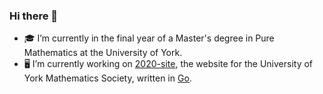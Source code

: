 ### Hi there 👋


- 🎓 I’m currently in the final year of a Master's degree in Pure Mathematics at the University of York.
- 🖥 I’m currently working on [2020-site](https://github.com/UoYMathSoc/2020-site), the website for the University of York Mathematics Society, written in [Go](https://golang.org/).

<!--
**RandoomJD/RandoomJD** is a ✨ _special_ ✨ repository because its `README.md` (this file) appears on your GitHub profile.

Here are some ideas to get you started:

- 🔭 I’m currently working on ...
- 🌱 I’m currently learning ...
- 👯 I’m looking to collaborate on ...
- 🤔 I’m looking for help with ...
- 💬 Ask me about ...
- 📫 How to reach me: ...
- 😄 Pronouns: ...
- ⚡ Fun fact: ...
-->

